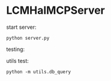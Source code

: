 # LCMHalMCPServer

start server: 

``` shell
python server.py
```

testing:

utils test:
``` shell
python -m utils.db_query
```